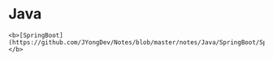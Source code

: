# Java
	<b>[SpringBoot](https://github.com/JYongDev/Notes/blob/master/notes/Java/SpringBoot/SpringBoot.md)</b>